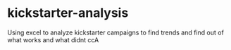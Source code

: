 # kickstarter-analysis
Using excel to analyze kickstarter campaigns to find trends and find out of what works and what didnt ccA
